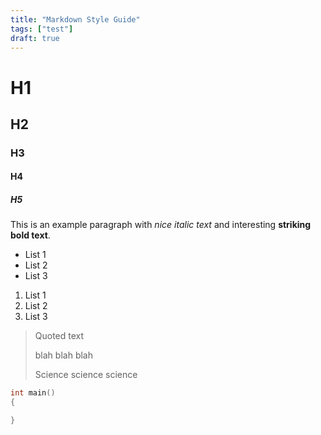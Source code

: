 ```yaml
---
title: "Markdown Style Guide"
tags: ["test"]
draft: true
---
```


# H1

## H2

### H3

#### H4

##### H5

This is an example paragraph with _nice italic text_ and interesting **striking
bold text**.

* List 1
* List 2
* List 3

1. List 1
2. List 2
3. List 3

> Quoted text
> 
> blah blah blah
> 
> Science science science

```cpp
int main()
{

}
```